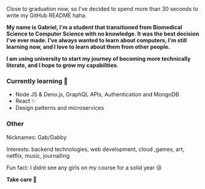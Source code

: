 Close to graduation now, so I've decided to spend more than 30 seconds to write my GitHub README haha.

**My name is Gabriel, I'm a student that transitioned from Biomedical Science to Computer Science with no knowledge. It was the best decision I've ever made. I've always wanted to learn about computers, I'm still learning now, and I love to learn about them from other people.**

**I am using university to start my journey of becoming more technically literate, and I hope to grow my capabilities.**

### Currently learning 🌱

- Node JS & Deno.js, GraphQL APIs, Authentication and MongoDB
- React ✨
-  Design patterns and microservices

### Other 

Nicknames: Gab/Gabby

Interests: backend technologies, web development, cloud ,games, art, netflix, music, journalling

Fun fact: I didnt see any girls on my course for a solid year 😢

 **Take care 👋**


